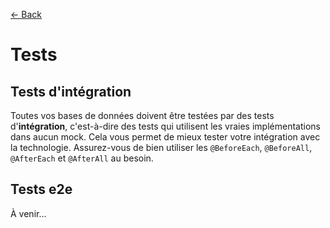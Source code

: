 [← Back](../README.md)

# Tests

## Tests d'intégration

Toutes vos bases de données doivent être testées par des tests d'**intégration**, c'est-à-dire des tests qui utilisent les vraies implémentations dans aucun mock. Cela vous permet de mieux tester votre intégration avec la technologie. Assurez-vous de bien utiliser les `@BeforeEach`, `@BeforeAll`, `@AfterEach` et `@AfterAll` au besoin.

## Tests e2e

À venir...
